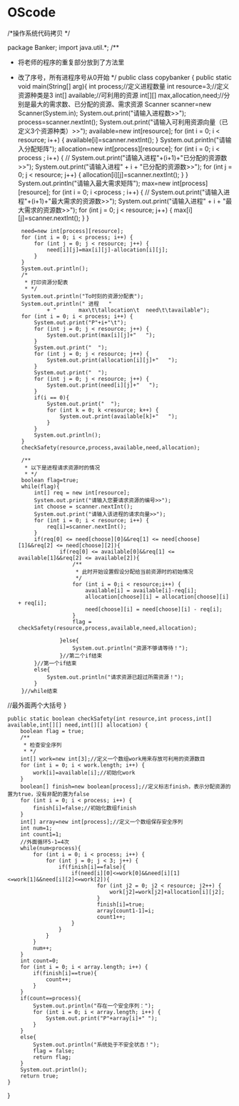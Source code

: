 # OScode
/*操作系统代码拷贝
*/

package Banker;
import java.util.*;
/**
 * 将老师的程序的重复部分放到了方法里
 * 改了序号，所有进程序号从0开始
 */
public class copybanker {
	public static void main(String[] arg){
		int process;//定义进程数量
		int resource=3;//定义资源种类是3
		int[] available;//可利用的资源
		int[][] max,allocation,need;//分别是最大的需求数、已分配的资源、需求资源
		Scanner scanner=new Scanner(System.in);
		System.out.print("请输入进程数>>");
		process=scanner.nextInt();
		System.out.print("请输入可利用资源向量（已定义3个资源种类）>>");
		available=new int[resource];
		for (int i = 0; i < resource; i++) {
			available[i]=scanner.nextInt();
		}
		System.out.println("请输入分配矩阵");
		allocation=new int[process][resource];
		for (int i = 0; i < process ; i++) {
//			System.out.print("请输入进程"+(i+1)+"已分配的资源数>>");
			System.out.print("请输入进程" + i + "已分配的资源数>>");
			for (int j = 0; j < resource; j++) {
				allocation[i][j]=scanner.nextInt();
			}
		}
		System.out.println("请输入最大需求矩阵");
		max=new int[process][resource];
		for (int i = 0; i <process ; i++) {
//			System.out.print("请输入进程"+(i+1)+"最大需求的资源数>>");
			System.out.print("请输入进程" + i + "最大需求的资源数>>");
			for (int j = 0; j < resource; j++) {
				max[i][j]=scanner.nextInt();
			}
		}
		
		need=new int[process][resource];
		for (int i = 0; i < process; i++) {
			for (int j = 0; j < resource; j++) {
				need[i][j]=max[i][j]-allocation[i][j];
			}
		}
		System.out.println();	
		/*
		 * 打印资源分配表
		 * */
		System.out.println("To时刻的资源分配表");
		System.out.println(" 进程   "
				+ "       max\t\tallocation\t  need\t\tavailable");
		for (int i = 0; i < process; i++) {
			System.out.print("P"+i+"\t");
			for (int j = 0; j < resource; j++) {
				System.out.print(max[i][j]+"   ");
			}
			System.out.print(" 	");
			for (int j = 0; j < resource; j++) {
				System.out.print(allocation[i][j]+"   ");
			}
			System.out.print(" 	");
			for (int j = 0; j < resource; j++) {
				System.out.print(need[i][j]+"   ");
			}
			if(i == 0){
				System.out.print(" 	");
				for (int k = 0; k <resource; k++) {
					System.out.print(available[k]+"   ");
				}
			}
			System.out.println();
		}
		checkSafety(resource,process,available,need,allocation);

		/**
		 * 以下是进程请求资源时的情况
		 * */
		boolean flag=true;
		while(flag){
			int[] req = new int[resource];
			System.out.print("请输入您要请求资源的编号>>");
			int choose = scanner.nextInt();
			System.out.print("请输入该进程的请求向量>>");
			for (int i = 0; i < resource; i++) {
				req[i]=scanner.nextInt();
			}
			if(req[0] <= need[choose][0]&&req[1] <= need[choose][1]&&req[2] <= need[choose][2]){
					if(req[0] <= available[0]&&req[1] <= available[1]&&req[2] <= available[2]){
						/**
						 * 此时开始设置假设分配给当前资源时的初始情况
						 */
						for (int i = 0;i < resource;i++) {
							available[i] = available[i]-req[i];
							allocation[choose][i] = allocation[choose][i] + req[i];
							need[choose][i] = need[choose][i] - req[i];
						}
						flag = checkSafety(resource,process,available,need,allocation);
					
					}else{
						System.out.println("资源不够请等待！");
					}//第二个if结束
			}//第一个if结束
			else{
				System.out.println("请求资源已超过所需资源！");
			}
		}//while结束
//最外面两个大括号
	}

	public static boolean checkSafety(int resource,int process,int[] available,int[][] need,int[][] allocation) {
		boolean flag = true;
		/**
		 * 检查安全序列
		 * */
		int[] work=new int[3];//定义一个数组work用来存放可利用的资源数目
		for (int i = 0; i < work.length; i++) {
			work[i]=available[i];//初始化work
		}
		boolean[] finish=new boolean[process];//定义标志finish，表示分配资源的置为true，没有非配的置为false
		for (int i = 0; i < process; i++) {
			finish[i]=false;//初始化数组finish
		}
		int[] array=new int[process];//定义一个数组保存安全序列
		int num=1;
		int count1=1; 
		//外面循环5-1=4次
		while(num<process){
			for (int i = 0; i < process; i++) {
				for (int j = 0; j < 3; j++) {
					if(finish[i]==false){
						if(need[i][0]<=work[0]&&need[i][1]<=work[1]&&need[i][2]<=work[2]){
								for (int j2 = 0; j2 < resource; j2++) {
									work[j2]=work[j2]+allocation[i][j2];
								}
								finish[i]=true;
								array[count1-1]=i;
								count1++;
						}
					}
				}
			}
			num++;
		}
		int count=0;
		for (int i = 0; i < array.length; i++) {
			if(finish[i]==true){
				count++;
			}
		}
		if(count==process){
			System.out.println("存在一个安全序列：");
			for (int i = 0; i < array.length; i++) {
				System.out.print("P"+array[i]+" ");
			}
		}
		else{
			System.out.println("系统处于不安全状态！");
			flag = false;
			return flag;
		}
		System.out.println();
		return true;
	}
}	

